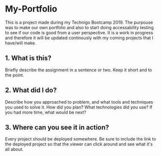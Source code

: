 # My-Portfolio

This is a project made during my Technigo Bootcamp 2019. The purpouse was to make our own portfolio and also to start doing accessability testing to see if our code is good from a user perspective. It is a work in progress and therefore it will be updated continously with my coming projects that I have/will make.


## 1. What is this?

Briefly describe the assignment in a sentence or two. Keep it short and to the point.

## 2. What did I do?

Describe how you approached to problem, and what tools and techniques you used to solve it. How did you plan? What technologies did you use? If you had more time, what would be next?

## 3. Where can you see it in action?

Every project should be deployed somewhere. Be sure to include the link to the deployed project so that the viewer can click around and see what it's all about.
